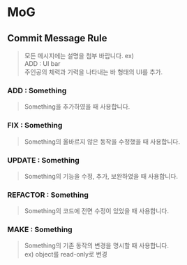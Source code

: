 # MoG

## Commit Message Rule

> 모든 메시지에는 설명을 첨부 바랍니다. ex) <br> ADD : UI bar <br> 주인공의 체력과 기력을 나타내는 바 형태의 UI를 추가. <br>

### ADD : Something
> Something을 추가하였을 때 사용합니다.

### FIX : Something
> Something의 올바르지 않은 동작을 수정했을 때 사용합니다.

### UPDATE : Something
> Something의 기능을 수정, 추가, 보완하였을 때 사용합니다.

### REFACTOR : Something
> Something의 코드에 전면 수정이 있었을 때 사용합니다.

### MAKE : Something
> Something의 기존 동작의 변경을 명시할 때 사용합니다. <br> ex) object를 read-only로 변경
